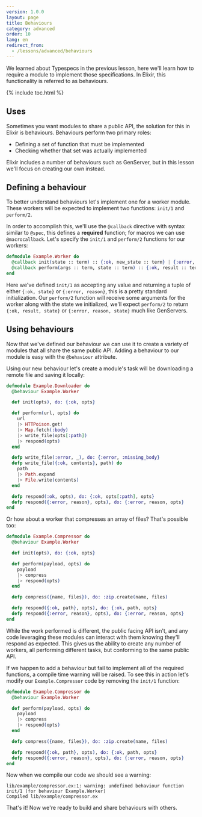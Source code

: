 ```yaml
---
version: 1.0.0
layout: page
title: Behaviours
category: advanced
order: 10
lang: en
redirect_from:
  - /lessons/advanced/behaviours
---
```


We learned about Typespecs in the previous lesson, here we'll learn how to require a module to implement those specifications.  In Elixir, this functionality is referred to as behaviours.

{% include toc.html %}

## Uses

Sometimes you want modules to share a public API, the solution for this in Elixir is behaviours. Behaviours perform two primary roles:

+ Defining a set of function that must be implemented
+ Checking whether that set was actually implemented

Elixir includes a number of behaviours such as GenServer, but in this lesson we'll focus on creating our own instead.

## Defining a behaviour

To better understand behaviours let's implement one for a worker module.  These workers will be expected to implement two functions: `init/1` and `perform/2`.

In order to accomplish this, we'll use the `@callback` directive with syntax similar to `@spec`, this defines a __required__ function; for macros we can use `@macrocallback`.  Let's specify the `init/1` and `perform/2` functions for our workers:

```elixir
defmodule Example.Worker do
  @callback init(state :: term) :: {:ok, new_state :: term} | {:error, reason :: term}
  @callback perform(args :: term, state :: term) :: {:ok, result :: term, new_state :: term} | {:error, reason :: term, new_state :: term}
end
```

Here we've defined `init/1` as accepting any value and returning a tuple of either `{:ok, state}` or `{:error, reason}`, this is a pretty standard initialization.  Our `perform/2` function will receive some arguments for the worker along with the state we initialized, we'll expect `perform/2` to return `{:ok, result, state}` or `{:error, reason, state}` much like GenServers.

## Using behaviours

Now that we've defined our behaviour we can use it to create a variety of modules that all share the same public API.  Adding a behaviour to our module is easy with the `@behaviour` attribute.

Using our new behaviour let's create a module's task will be downloading a remote file and saving it locally:

```elixir
defmodule Example.Downloader do
  @behaviour Example.Worker

  def init(opts), do: {:ok, opts}

  def perform(url, opts) do
    url
    |> HTTPoison.get!
    |> Map.fetch(:body)
    |> write_file(opts[:path])
    |> respond(opts)
  end

  defp write_file(:error, _), do: {:error, :missing_body}
  defp write_file({:ok, contents}, path) do
    path
    |> Path.expand
    |> File.write(contents)
  end

  defp respond(:ok, opts), do: {:ok, opts[:path], opts}
  defp respond({:error, reason}, opts), do: {:error, reason, opts}
end
```

Or how about a worker that compresses an array of files?  That's possible too:

```elixir
defmodule Example.Compressor do
  @behaviour Example.Worker

  def init(opts), do: {:ok, opts}

  def perform(payload, opts) do
    payload
    |> compress
    |> respond(opts)
  end

  defp compress({name, files}), do: :zip.create(name, files)

  defp respond({:ok, path}, opts), do: {:ok, path, opts}
  defp respond({:error, reason}, opts), do: {:error, reason, opts}
end
```

While the work performed is different, the public facing API isn't, and any code leveraging these modules can interact with them knowing they'll respond as expected.  This gives us the ability to create any number of workers, all performing different tasks, but conforming to the same public API.

If we happen to add a behaviour but fail to implement all of the required functions, a compile time warning will be raised.  To see this in action let's modify our `Example.Compressor` code by removing the `init/1` function:

```elixir
defmodule Example.Compressor do
  @behaviour Example.Worker

  def perform(payload, opts) do
    payload
    |> compress
    |> respond(opts)
  end

  defp compress({name, files}), do: :zip.create(name, files)

  defp respond({:ok, path}, opts), do: {:ok, path, opts}
  defp respond({:error, reason}, opts), do: {:error, reason, opts}
end
```

Now when we compile our code we should see a warning:

```shell
lib/example/compressor.ex:1: warning: undefined behaviour function init/1 (for behaviour Example.Worker)
Compiled lib/example/compressor.ex
```

That's it! Now we're ready to build and share behaviours with others.
